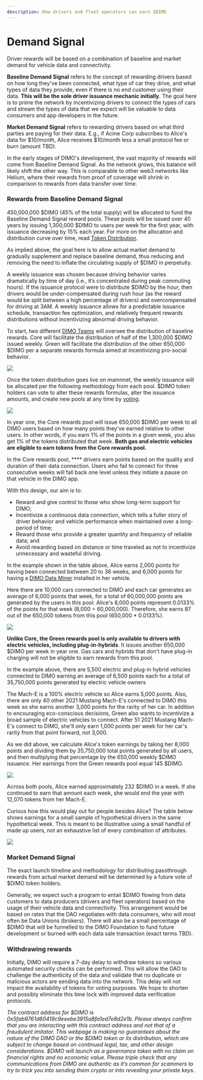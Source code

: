 ```yaml
---
description: How drivers and fleet operators can earn $DIMO
---
```


# Demand Signal

Driver rewards will be based on a combination of baseline and market demand for vehicle data and connectivity.&#x20;

**Baseline Demand Signal** refers to the concept of rewarding drivers based on how long they've been connected, what type of car they drive, and what types of data they provide, even if there is no end customer using their data. **This will be the sole driver issuance mechanic initially**. The goal here is to prime the network by incentivizing drivers to connect the types of cars and stream the types of data that we expect will be valuable to data consumers and app developers in the future.

**Market Demand Signal** refers to rewarding drivers based on what third parties are paying for their data. E.g., if Acme Corp subscribes to Alice's data for $10/month, Alice receives $10/month less a small protocol fee or burn (amount TBD).

In the early stages of DIMO's development, the vast majority of rewards will come from Baseline Demand Signal. As the network grows, this balance will likely shift the other way. This is comparable to other web3 networks like Helium, where their rewards from proof of coverage will shrink in comparison to rewards from data transfer over time.

### Rewards from Baseline Demand Signal

450,000,000 $DIMO (45% of the total supply) will be allocated to fund the Baseline Demand Signal reward pools. These pools will be issued over 40 years by issuing 1,300,000 $DIMO to users per week for the first year, with issuance decreasing by 15% each year. For more on the allocation and distribution curve over time, read [Token Distribution](token-distribution.md).

As implied above, the goal here is to allow actual market demand to gradually supplement and replace baseline demand, thus reducing and removing the need to inflate the circulating supply of $DIMO in perpetuity.

A weekly issuance was chosen because driving behavior varies dramatically by time of day (i.e., it’s concentrated during peak commuting hours). If the issuance protocol were to distribute $DIMO by the hour, then drivers would be under-compensated during rush hour (as the reward would be split between a high percentage of drivers) and overcompensated for driving at 3AM. A weekly issuance allows for a predictable issuance schedule, transaction fee optimization, and relatively frequent rewards distributions without incentivizing abnormal driving behavior.

To start, two different [DIMO Teams](../governance/dimo-teams.md) will oversee the distribution of baseline rewards. Core will facilitate the distribution of half of the 1,300,000 $DIMO issued weekly. Green will facilitate the distribution of the other 650,000 $DIMO per a separate rewards formula aimed at incentivizing pro-social behavior.

![](<../.gitbook/assets/diagram (6).png>)

Once the token distribution goes live on mainnnet, the weekly issuance will be allocated per the following methodology from each pool. $DIMO token holders can vote to alter these rewards formulas, alter the issuance amounts, and create new pools at any time by [voting](../governance/voting.md).&#x20;

![](<../.gitbook/assets/Screen Shot 2022-03-08 at 10.34.50 AM.png>)

In year one, the Core rewards pool will issue 650,000 $DIMO per week to all DIMO users based on how many points they've earned relative to other users. In other words, if you earn 1% of the points in a given week, you also get 1% of the tokens distributed that week. **Both gas and electric vehicles are eligible to earn tokens from the Core rewards pool.**

In the Core rewards pool, **** drivers earn points based on the quality and duration of their data connection. Users who fail to connect for three consecutive weeks will fall back one level unless they initiate a pause on that vehicle in the DIMO app.

With this design, our aim is to:

* Reward and give control to those who show long-term support for DIMO;
* Incentivize a continuous data connection, which tells a fuller story of driver behavior and vehicle performance when maintained over a long-period of time;
* Reward those who provide a greater quantity and frequency of reliable data; and
* Avoid rewarding based on distance or time traveled as not to incentivize unnecessary and wasteful driving.

In the example shown in the table above, Alice earns 2,000 points for having been connected between 20 to 36 weeks, and 6,000 points for having a [DIMO Data Miner](https://shop.dimo.zone) installed in her vehicle.&#x20;

Here there are 10,000 cars connected to DIMO and each car generates an average of 6,000 points that week, for a total of 60,000,000 points are generated by the users in this pool. Alice's 8,000 points represent 0.0133% of the points for that week (8,000 ÷ 60,000,000). Therefore, she earns 87 out of the 650,000 tokens from this pool (650,000 \* 0.0133%).

![](<../.gitbook/assets/Screen Shot 2022-03-08 at 10.37.01 AM.png>)

**Unlike Core, the Green rewards pool is only available to drivers with electric vehicles, including plug-in-hybrids**. It issues another 650,000 $DIMO per week in year one. Gas cars and hybrids that don't have plug-in charging will not be eligible to earn rewards from this pool.

In the example above, there are 5,500 electric and plug-in hybrid vehicles connected to DIMO earning an average of 6,500 points each for a total of 35,750,000 points generated by electric vehicle owners

The Mach-E is a 100% electric vehicle so Alice earns 5,000 points. Also, there are only 40 other 2021 Mustang Mach-E's connected to DIMO this week so she earns another 3,000 points for the rarity of her car. In addition to encouraging eco-conscious decisions, Green also wants to incentivize a broad sample of electric vehicles to connect. After 51 2021 Mustang Mach-E's connect to DIMO, she'll only earn 1,000 points per week for her car's rarity from that point forward, not 3,000.

As we did above, we calculate Alice's token earnings by taking her 8,000 points and dividing them by 35,750,000 total points generated by all users, and then multiplying that percentage by the 650,000 weekly $DIMO issuance. Her earnings from the Green rewards pool equal 145 $DIMO.&#x20;

![](<../.gitbook/assets/Screen Shot 2022-03-08 at 10.37.13 AM.png>)

Across both pools, Alice earned approximately 232 $DIMO in a week. If she continued to earn that amount each week, she would end the year with 12,070 tokens from her Mach-E.

Curious how this would play out for people besides Alice? The table below shows earnings for a small sample of hypothetical drivers in the same hypothetical week. This is meant to be illustrative using a small handful of made up users, not an exhaustive list of every combination of attributes.

![](<../.gitbook/assets/Screen Shot 2022-03-08 at 10.38.24 AM.png>)

### Market Demand Signal

The exact launch timeline and methodology for distributing passthrough rewards from actual market demand will be determined by a future vote of $DIMO token holders.

Generally, we expect such a program to entail $DIMO flowing from data customers to data producers (drivers and fleet operators) based on the usage of their vehicle data and connectivity. This arrangement would be based on rates that the DAO negotiates with data consumers, who will most often be Data Unions (brokers). There will also be a small percentage of $DIMO that will be funnelled to the DIMO Foundation to fund future development or burned with each data sale transaction (exact terms TBD).

### Withdrawing rewards <a href="#eafc" id="eafc"></a>

Initially, DIMO will require a 7-day delay to withdraw tokens so various automated security checks can be performed. This will allow the DAO to challenge the authenticity of the data and validate that no duplicate or malicious actors are sending data into the network. This delay will not impact the availability of tokens for voting purposes. We hope to shorten and possibly eliminate this time lock with improved data verification protocols.



_The contract address for $DIMO is 0x5fab9761d60419c9eeebe3915a8fa1ed7e8d2e1b. Please always confirm that you are interacting with this contract address and not that of a fraudulent imitator. This webpage is making no guarantees about the nature of the DIMO DAO or the $DIMO token or its distribution, which are subject to change based on continued legal, tax, and other design considerations. $DIMO will launch as a governance token with no claim on financial rights and no economic value. Please triple check that any communications from DIMO are authentic as it’s common for scammers to try to trick you into sending them crypto or into revealing your private keys._
